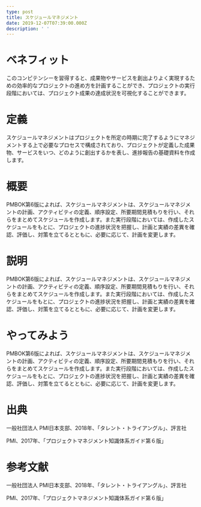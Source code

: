 ```yaml
---
type: post
title: スケジュールマネジメント
date: 2019-12-07T07:39:00.000Z
description: ' '
---
```

# ベネフィット

このコンピテンシーを習得すると、成果物やサービスを創出よりよく実現するための効率的なプロジェクトの進め方を計画することができ、プロジェクトの実行段階においては、プロジェクト成果の達成状況を可視化することができます。

# 定義

スケジュールマネジメントはプロジェクトを所定の時期に完了するようにマネジメントする上で必要なプロセスで構成されており、プロジェクトが定義した成果物、サービスをいつ、どのように創出するかを表し、進捗報告の基礎資料を作成します。

# 概要

PMBOK第6版によれば、スケジュールマネジメントは、スケジュールマネジメントの計画、アクティビティの定義、順序設定、所要期間見積もりを行い、それらをまとめてスケジュールを作成します。また実行段階においては、作成したスケジュールをもとに、プロジェクトの進捗状況を把握し、計画と実績の差異を確認、評価し、対策を立てるとともに、必要に応じて、計画を変更します。

# 説明

PMBOK第6版によれば、スケジュールマネジメントは、スケジュールマネジメントの計画、アクティビティの定義、順序設定、所要期間見積もりを行い、それらをまとめてスケジュールを作成します。また実行段階においては、作成したスケジュールをもとに、プロジェクトの進捗状況を把握し、計画と実績の差異を確認、評価し、対策を立てるとともに、必要に応じて、計画を変更します。

# やってみよう

PMBOK第6版によれば、スケジュールマネジメントは、スケジュールマネジメントの計画、アクティビティの定義、順序設定、所要期間見積もりを行い、それらをまとめてスケジュールを作成します。また実行段階においては、作成したスケジュールをもとに、プロジェクトの進捗状況を把握し、計画と実績の差異を確認、評価し、対策を立てるとともに、必要に応じて、計画を変更します。

# 出典

一般社団法人 PMI日本支部、2018年、「タレント・トライアングル」、評言社

PMI、2017年、「プロジェクトマネジメント知識体系ガイド第６版」

# 参考文献

一般社団法人 PMI日本支部、2018年、「タレント・トライアングル」、評言社

PMI、2017年、「プロジェクトマネジメント知識体系ガイド第６版」

